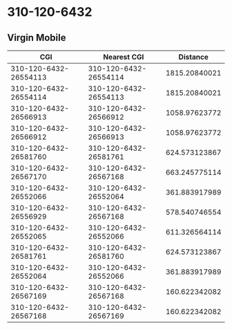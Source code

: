 # 310-120-6432
## Virgin Mobile


| CGI | Nearest CGI | Distance |
|-----|-------------|----------|
| 310-120-6432-26554113 | 310-120-6432-26554114 | 1815.20840021 |
| 310-120-6432-26554114 | 310-120-6432-26554113 | 1815.20840021 |
| 310-120-6432-26566913 | 310-120-6432-26566912 | 1058.97623772 |
| 310-120-6432-26566912 | 310-120-6432-26566913 | 1058.97623772 |
| 310-120-6432-26581760 | 310-120-6432-26581761 | 624.573123867 |
| 310-120-6432-26567170 | 310-120-6432-26567168 | 663.245775114 |
| 310-120-6432-26552066 | 310-120-6432-26552064 | 361.883917989 |
| 310-120-6432-26556929 | 310-120-6432-26567168 | 578.540746554 |
| 310-120-6432-26552065 | 310-120-6432-26552066 | 611.326564114 |
| 310-120-6432-26581761 | 310-120-6432-26581760 | 624.573123867 |
| 310-120-6432-26552064 | 310-120-6432-26552066 | 361.883917989 |
| 310-120-6432-26567169 | 310-120-6432-26567168 | 160.622342082 |
| 310-120-6432-26567168 | 310-120-6432-26567169 | 160.622342082 |
